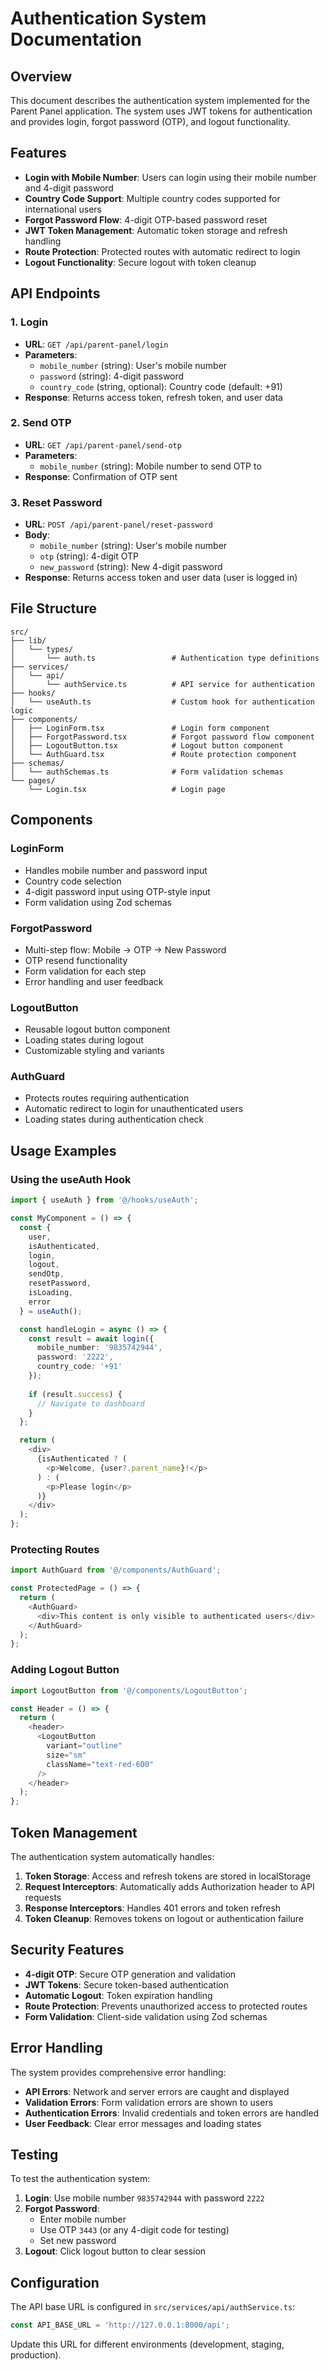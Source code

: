# Authentication System Documentation

## Overview

This document describes the authentication system implemented for the Parent Panel application. The system uses JWT tokens for authentication and provides login, forgot password (OTP), and logout functionality.

## Features

- **Login with Mobile Number**: Users can login using their mobile number and 4-digit password
- **Country Code Support**: Multiple country codes supported for international users
- **Forgot Password Flow**: 4-digit OTP-based password reset
- **JWT Token Management**: Automatic token storage and refresh handling
- **Route Protection**: Protected routes with automatic redirect to login
- **Logout Functionality**: Secure logout with token cleanup

## API Endpoints

### 1. Login
- **URL**: `GET /api/parent-panel/login`
- **Parameters**: 
  - `mobile_number` (string): User's mobile number
  - `password` (string): 4-digit password
  - `country_code` (string, optional): Country code (default: +91)
- **Response**: Returns access token, refresh token, and user data

### 2. Send OTP
- **URL**: `GET /api/parent-panel/send-otp`
- **Parameters**:
  - `mobile_number` (string): Mobile number to send OTP to
- **Response**: Confirmation of OTP sent

### 3. Reset Password
- **URL**: `POST /api/parent-panel/reset-password`
- **Body**:
  - `mobile_number` (string): User's mobile number
  - `otp` (string): 4-digit OTP
  - `new_password` (string): New 4-digit password
- **Response**: Returns access token and user data (user is logged in)

## File Structure

```
src/
├── lib/
│   └── types/
│       └── auth.ts                 # Authentication type definitions
├── services/
│   └── api/
│       └── authService.ts          # API service for authentication
├── hooks/
│   └── useAuth.ts                  # Custom hook for authentication logic
├── components/
│   ├── LoginForm.tsx               # Login form component
│   ├── ForgotPassword.tsx          # Forgot password flow component
│   ├── LogoutButton.tsx            # Logout button component
│   └── AuthGuard.tsx               # Route protection component
├── schemas/
│   └── authSchemas.ts              # Form validation schemas
└── pages/
    └── Login.tsx                   # Login page
```

## Components

### LoginForm
- Handles mobile number and password input
- Country code selection
- 4-digit password input using OTP-style input
- Form validation using Zod schemas

### ForgotPassword
- Multi-step flow: Mobile → OTP → New Password
- OTP resend functionality
- Form validation for each step
- Error handling and user feedback

### LogoutButton
- Reusable logout button component
- Loading states during logout
- Customizable styling and variants

### AuthGuard
- Protects routes requiring authentication
- Automatic redirect to login for unauthenticated users
- Loading states during authentication check

## Usage Examples

### Using the useAuth Hook

```typescript
import { useAuth } from '@/hooks/useAuth';

const MyComponent = () => {
  const { 
    user, 
    isAuthenticated, 
    login, 
    logout, 
    sendOtp, 
    resetPassword,
    isLoading,
    error 
  } = useAuth();

  const handleLogin = async () => {
    const result = await login({
      mobile_number: '9835742944',
      password: '2222',
      country_code: '+91'
    });
    
    if (result.success) {
      // Navigate to dashboard
    }
  };

  return (
    <div>
      {isAuthenticated ? (
        <p>Welcome, {user?.parent_name}!</p>
      ) : (
        <p>Please login</p>
      )}
    </div>
  );
};
```

### Protecting Routes

```typescript
import AuthGuard from '@/components/AuthGuard';

const ProtectedPage = () => {
  return (
    <AuthGuard>
      <div>This content is only visible to authenticated users</div>
    </AuthGuard>
  );
};
```

### Adding Logout Button

```typescript
import LogoutButton from '@/components/LogoutButton';

const Header = () => {
  return (
    <header>
      <LogoutButton 
        variant="outline" 
        size="sm" 
        className="text-red-600"
      />
    </header>
  );
};
```

## Token Management

The authentication system automatically handles:

1. **Token Storage**: Access and refresh tokens are stored in localStorage
2. **Request Interceptors**: Automatically adds Authorization header to API requests
3. **Response Interceptors**: Handles 401 errors and token refresh
4. **Token Cleanup**: Removes tokens on logout or authentication failure

## Security Features

- **4-digit OTP**: Secure OTP generation and validation
- **JWT Tokens**: Secure token-based authentication
- **Automatic Logout**: Token expiration handling
- **Route Protection**: Prevents unauthorized access to protected routes
- **Form Validation**: Client-side validation using Zod schemas

## Error Handling

The system provides comprehensive error handling:

- **API Errors**: Network and server errors are caught and displayed
- **Validation Errors**: Form validation errors are shown to users
- **Authentication Errors**: Invalid credentials and token errors are handled
- **User Feedback**: Clear error messages and loading states

## Testing

To test the authentication system:

1. **Login**: Use mobile number `9835742944` with password `2222`
2. **Forgot Password**: 
   - Enter mobile number
   - Use OTP `3443` (or any 4-digit code for testing)
   - Set new password
3. **Logout**: Click logout button to clear session

## Configuration

The API base URL is configured in `src/services/api/authService.ts`:

```typescript
const API_BASE_URL = 'http://127.0.0.1:8000/api';
```

Update this URL for different environments (development, staging, production). 